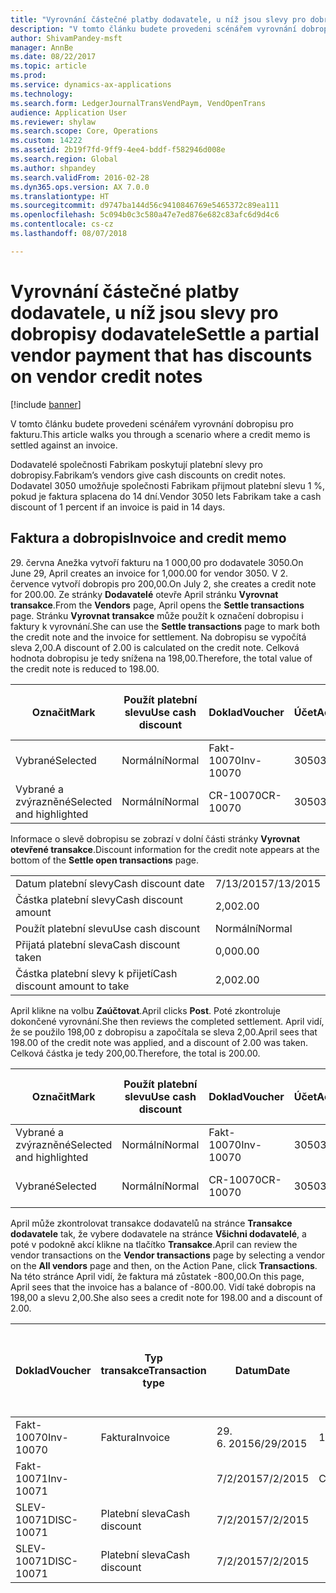 ```yaml
---
title: "Vyrovnání částečné platby dodavatele, u níž jsou slevy pro dobropisy dodavatele"
description: "V tomto článku budete provedeni scénářem vyrovnání dobropisu pro fakturu."
author: ShivamPandey-msft
manager: AnnBe
ms.date: 08/22/2017
ms.topic: article
ms.prod: 
ms.service: dynamics-ax-applications
ms.technology: 
ms.search.form: LedgerJournalTransVendPaym, VendOpenTrans
audience: Application User
ms.reviewer: shylaw
ms.search.scope: Core, Operations
ms.custom: 14222
ms.assetid: 2b19f7fd-9ff9-4ee4-bddf-f582946d008e
ms.search.region: Global
ms.author: shpandey
ms.search.validFrom: 2016-02-28
ms.dyn365.ops.version: AX 7.0.0
ms.translationtype: HT
ms.sourcegitcommit: d9747ba144d56c9410846769e5465372c89ea111
ms.openlocfilehash: 5c094b0c3c580a47e7ed876e682c83afc6d9d4c6
ms.contentlocale: cs-cz
ms.lasthandoff: 08/07/2018

---
```


# <a name="settle-a-partial-vendor-payment-that-has-discounts-on-vendor-credit-notes"></a><span data-ttu-id="080d3-103">Vyrovnání částečné platby dodavatele, u níž jsou slevy pro dobropisy dodavatele</span><span class="sxs-lookup"><span data-stu-id="080d3-103">Settle a partial vendor payment that has discounts on vendor credit notes</span></span>

[!include [banner](../includes/banner.md)]

<span data-ttu-id="080d3-104">V tomto článku budete provedeni scénářem vyrovnání dobropisu pro fakturu.</span><span class="sxs-lookup"><span data-stu-id="080d3-104">This article walks you through a scenario where a credit memo is settled against an invoice.</span></span>

<span data-ttu-id="080d3-105">Dodavatelé společnosti Fabrikam poskytují platební slevy pro dobropisy.</span><span class="sxs-lookup"><span data-stu-id="080d3-105">Fabrikam’s vendors give cash discounts on credit notes.</span></span> <span data-ttu-id="080d3-106">Dodavatel 3050 umožňuje společnosti Fabrikam přijmout platební slevu 1 %, pokud je faktura splacena do 14 dní.</span><span class="sxs-lookup"><span data-stu-id="080d3-106">Vendor 3050 lets Fabrikam take a cash discount of 1 percent if an invoice is paid in 14 days.</span></span>

## <a name="invoice-and-credit-memo"></a><span data-ttu-id="080d3-107">Faktura a dobropis</span><span class="sxs-lookup"><span data-stu-id="080d3-107">Invoice and credit memo</span></span>
<span data-ttu-id="080d3-108">29. června Anežka vytvoří fakturu na 1 000,00 pro dodavatele 3050.</span><span class="sxs-lookup"><span data-stu-id="080d3-108">On June 29, April creates an invoice for 1,000.00 for vendor 3050.</span></span> <span data-ttu-id="080d3-109">V 2. července vytvoří dobropis pro 200,00.</span><span class="sxs-lookup"><span data-stu-id="080d3-109">On July 2, she creates a credit note for 200.00.</span></span> <span data-ttu-id="080d3-110">Ze stránky **Dodavatelé** otevře April stránku **Vyrovnat transakce**.</span><span class="sxs-lookup"><span data-stu-id="080d3-110">From the **Vendors** page, April opens the **Settle transactions** page.</span></span> <span data-ttu-id="080d3-111">Stránku **Vyrovnat transakce** může použít k označení dobropisu i faktury k vyrovnání.</span><span class="sxs-lookup"><span data-stu-id="080d3-111">She can use the **Settle transactions** page to mark both the credit note and the invoice for settlement.</span></span> <span data-ttu-id="080d3-112">Na dobropisu se vypočítá sleva 2,00.</span><span class="sxs-lookup"><span data-stu-id="080d3-112">A discount of 2.00 is calculated on the credit note.</span></span> <span data-ttu-id="080d3-113">Celková hodnota dobropisu je tedy snížena na 198,00.</span><span class="sxs-lookup"><span data-stu-id="080d3-113">Therefore, the total value of the credit note is reduced to 198.00.</span></span>

| <span data-ttu-id="080d3-114">Označit</span><span class="sxs-lookup"><span data-stu-id="080d3-114">Mark</span></span>                     | <span data-ttu-id="080d3-115">Použít platební slevu</span><span class="sxs-lookup"><span data-stu-id="080d3-115">Use cash discount</span></span> | <span data-ttu-id="080d3-116">Doklad</span><span class="sxs-lookup"><span data-stu-id="080d3-116">Voucher</span></span>   | <span data-ttu-id="080d3-117">Účet</span><span class="sxs-lookup"><span data-stu-id="080d3-117">Account</span></span> | <span data-ttu-id="080d3-118">Datum</span><span class="sxs-lookup"><span data-stu-id="080d3-118">Date</span></span>      | <span data-ttu-id="080d3-119">Datum splatnosti</span><span class="sxs-lookup"><span data-stu-id="080d3-119">Due date</span></span>  | <span data-ttu-id="080d3-120">Faktura</span><span class="sxs-lookup"><span data-stu-id="080d3-120">Invoice</span></span> | <span data-ttu-id="080d3-121">Částka v měně transakce</span><span class="sxs-lookup"><span data-stu-id="080d3-121">Amount in transaction currency</span></span> | <span data-ttu-id="080d3-122">Měna</span><span class="sxs-lookup"><span data-stu-id="080d3-122">Currency</span></span> | <span data-ttu-id="080d3-123">Částka k vyrovnání</span><span class="sxs-lookup"><span data-stu-id="080d3-123">Amount to settle</span></span> |
|--------------------------|-------------------|-----------|---------|-----------|-----------|---------|--------------------------------|----------|------------------|
| <span data-ttu-id="080d3-124">Vybrané</span><span class="sxs-lookup"><span data-stu-id="080d3-124">Selected</span></span>                 | <span data-ttu-id="080d3-125">Normální</span><span class="sxs-lookup"><span data-stu-id="080d3-125">Normal</span></span>            | <span data-ttu-id="080d3-126">Fakt-10070</span><span class="sxs-lookup"><span data-stu-id="080d3-126">Inv-10070</span></span> | <span data-ttu-id="080d3-127">3050</span><span class="sxs-lookup"><span data-stu-id="080d3-127">3050</span></span>    | <span data-ttu-id="080d3-128">29. 6. 2015</span><span class="sxs-lookup"><span data-stu-id="080d3-128">6/29/2015</span></span> | <span data-ttu-id="080d3-129">7/29/2015</span><span class="sxs-lookup"><span data-stu-id="080d3-129">7/29/2015</span></span> | <span data-ttu-id="080d3-130">10070</span><span class="sxs-lookup"><span data-stu-id="080d3-130">10070</span></span>   | <span data-ttu-id="080d3-131">-1 000,00</span><span class="sxs-lookup"><span data-stu-id="080d3-131">-1,000.00</span></span>                      | <span data-ttu-id="080d3-132">USD</span><span class="sxs-lookup"><span data-stu-id="080d3-132">USD</span></span>      | <span data-ttu-id="080d3-133">-990,00</span><span class="sxs-lookup"><span data-stu-id="080d3-133">-990.00</span></span>          |
| <span data-ttu-id="080d3-134">Vybrané a zvýrazněné</span><span class="sxs-lookup"><span data-stu-id="080d3-134">Selected and highlighted</span></span> | <span data-ttu-id="080d3-135">Normální</span><span class="sxs-lookup"><span data-stu-id="080d3-135">Normal</span></span>            | <span data-ttu-id="080d3-136">CR-10070</span><span class="sxs-lookup"><span data-stu-id="080d3-136">CR-10070</span></span>  | <span data-ttu-id="080d3-137">3050</span><span class="sxs-lookup"><span data-stu-id="080d3-137">3050</span></span>    | <span data-ttu-id="080d3-138">7/2/2015</span><span class="sxs-lookup"><span data-stu-id="080d3-138">7/2/2015</span></span>  | <span data-ttu-id="080d3-139">7/29/2015</span><span class="sxs-lookup"><span data-stu-id="080d3-139">7/29/2015</span></span> |         | <span data-ttu-id="080d3-140">200,00</span><span class="sxs-lookup"><span data-stu-id="080d3-140">200.00</span></span>                         | <span data-ttu-id="080d3-141">USD</span><span class="sxs-lookup"><span data-stu-id="080d3-141">USD</span></span>      | <span data-ttu-id="080d3-142">198,00</span><span class="sxs-lookup"><span data-stu-id="080d3-142">198.00</span></span>           |

<span data-ttu-id="080d3-143">Informace o slevě dobropisu se zobrazí v dolní části stránky **Vyrovnat otevřené transakce**.</span><span class="sxs-lookup"><span data-stu-id="080d3-143">Discount information for the credit note appears at the bottom of the **Settle open transactions** page.</span></span>

|                              |           |
|------------------------------|-----------|
| <span data-ttu-id="080d3-144">Datum platební slevy</span><span class="sxs-lookup"><span data-stu-id="080d3-144">Cash discount date</span></span>           | <span data-ttu-id="080d3-145">7/13/2015</span><span class="sxs-lookup"><span data-stu-id="080d3-145">7/13/2015</span></span> |
| <span data-ttu-id="080d3-146">Částka platební slevy</span><span class="sxs-lookup"><span data-stu-id="080d3-146">Cash discount amount</span></span>         | <span data-ttu-id="080d3-147">2,00</span><span class="sxs-lookup"><span data-stu-id="080d3-147">2.00</span></span>      |
| <span data-ttu-id="080d3-148">Použít platební slevu</span><span class="sxs-lookup"><span data-stu-id="080d3-148">Use cash discount</span></span>            | <span data-ttu-id="080d3-149">Normální</span><span class="sxs-lookup"><span data-stu-id="080d3-149">Normal</span></span>    |
| <span data-ttu-id="080d3-150">Přijatá platební sleva</span><span class="sxs-lookup"><span data-stu-id="080d3-150">Cash discount taken</span></span>          | <span data-ttu-id="080d3-151">0,00</span><span class="sxs-lookup"><span data-stu-id="080d3-151">0.00</span></span>      |
| <span data-ttu-id="080d3-152">Částka platební slevy k přijetí</span><span class="sxs-lookup"><span data-stu-id="080d3-152">Cash discount amount to take</span></span> | <span data-ttu-id="080d3-153">2,00</span><span class="sxs-lookup"><span data-stu-id="080d3-153">2.00</span></span>      |

<span data-ttu-id="080d3-154">April klikne na volbu **Zaúčtovat**.</span><span class="sxs-lookup"><span data-stu-id="080d3-154">April clicks **Post**.</span></span> <span data-ttu-id="080d3-155">Poté zkontroluje dokončené vyrovnání.</span><span class="sxs-lookup"><span data-stu-id="080d3-155">She then reviews the completed settlement.</span></span> <span data-ttu-id="080d3-156">April vidí, že se použilo 198,00 z dobropisu a započítala se sleva 2,00.</span><span class="sxs-lookup"><span data-stu-id="080d3-156">April sees that 198.00 of the credit note was applied, and a discount of 2.00 was taken.</span></span> <span data-ttu-id="080d3-157">Celková částka je tedy 200,00.</span><span class="sxs-lookup"><span data-stu-id="080d3-157">Therefore, the total is 200.00.</span></span>

| <span data-ttu-id="080d3-158">Označit</span><span class="sxs-lookup"><span data-stu-id="080d3-158">Mark</span></span>                     | <span data-ttu-id="080d3-159">Použít platební slevu</span><span class="sxs-lookup"><span data-stu-id="080d3-159">Use cash discount</span></span> | <span data-ttu-id="080d3-160">Doklad</span><span class="sxs-lookup"><span data-stu-id="080d3-160">Voucher</span></span>   | <span data-ttu-id="080d3-161">Účet</span><span class="sxs-lookup"><span data-stu-id="080d3-161">Account</span></span> | <span data-ttu-id="080d3-162">Datum</span><span class="sxs-lookup"><span data-stu-id="080d3-162">Date</span></span>      | <span data-ttu-id="080d3-163">Datum splatnosti</span><span class="sxs-lookup"><span data-stu-id="080d3-163">Due date</span></span>  | <span data-ttu-id="080d3-164">Faktura</span><span class="sxs-lookup"><span data-stu-id="080d3-164">Invoice</span></span>  | <span data-ttu-id="080d3-165">Částka v měně transakce</span><span class="sxs-lookup"><span data-stu-id="080d3-165">Amount in transaction currency</span></span> | <span data-ttu-id="080d3-166">Měna</span><span class="sxs-lookup"><span data-stu-id="080d3-166">Currency</span></span> | <span data-ttu-id="080d3-167">Částka k vyrovnání</span><span class="sxs-lookup"><span data-stu-id="080d3-167">Amount to settle</span></span> |
|--------------------------|-------------------|-----------|---------|-----------|-----------|----------|--------------------------------|----------|------------------|
| <span data-ttu-id="080d3-168">Vybrané a zvýrazněné</span><span class="sxs-lookup"><span data-stu-id="080d3-168">Selected and highlighted</span></span> | <span data-ttu-id="080d3-169">Normální</span><span class="sxs-lookup"><span data-stu-id="080d3-169">Normal</span></span>            | <span data-ttu-id="080d3-170">Fakt-10070</span><span class="sxs-lookup"><span data-stu-id="080d3-170">Inv-10070</span></span> | <span data-ttu-id="080d3-171">3050</span><span class="sxs-lookup"><span data-stu-id="080d3-171">3050</span></span>    | <span data-ttu-id="080d3-172">29. 6. 2015</span><span class="sxs-lookup"><span data-stu-id="080d3-172">6/29/2015</span></span> | <span data-ttu-id="080d3-173">7/29/2015</span><span class="sxs-lookup"><span data-stu-id="080d3-173">7/29/2015</span></span> | <span data-ttu-id="080d3-174">10070</span><span class="sxs-lookup"><span data-stu-id="080d3-174">10070</span></span>    | <span data-ttu-id="080d3-175">-1 000,00</span><span class="sxs-lookup"><span data-stu-id="080d3-175">-1,000.00</span></span>                      | <span data-ttu-id="080d3-176">USD</span><span class="sxs-lookup"><span data-stu-id="080d3-176">USD</span></span>      | <span data-ttu-id="080d3-177">-200,00</span><span class="sxs-lookup"><span data-stu-id="080d3-177">-200.00</span></span>          |
| <span data-ttu-id="080d3-178">Vybrané</span><span class="sxs-lookup"><span data-stu-id="080d3-178">Selected</span></span>                 | <span data-ttu-id="080d3-179">Normální</span><span class="sxs-lookup"><span data-stu-id="080d3-179">Normal</span></span>            | <span data-ttu-id="080d3-180">CR-10070</span><span class="sxs-lookup"><span data-stu-id="080d3-180">CR-10070</span></span>  | <span data-ttu-id="080d3-181">3050</span><span class="sxs-lookup"><span data-stu-id="080d3-181">3050</span></span>    | <span data-ttu-id="080d3-182">7/2/2015</span><span class="sxs-lookup"><span data-stu-id="080d3-182">7/2/2015</span></span>  | <span data-ttu-id="080d3-183">7/29/2015</span><span class="sxs-lookup"><span data-stu-id="080d3-183">7/29/2015</span></span> | <span data-ttu-id="080d3-184">CR-10070</span><span class="sxs-lookup"><span data-stu-id="080d3-184">CR-10070</span></span> | <span data-ttu-id="080d3-185">200,00</span><span class="sxs-lookup"><span data-stu-id="080d3-185">200.00</span></span>                         | <span data-ttu-id="080d3-186">USD</span><span class="sxs-lookup"><span data-stu-id="080d3-186">USD</span></span>      | <span data-ttu-id="080d3-187">198,00</span><span class="sxs-lookup"><span data-stu-id="080d3-187">198.00</span></span>           |

<span data-ttu-id="080d3-188">April může zkontrolovat transakce dodavatelů na stránce **Transakce dodavatele** tak, že vybere dodavatele na stránce **Všichni dodavatelé**, a poté v podokně akcí klikne na tlačítko **Transakce**.</span><span class="sxs-lookup"><span data-stu-id="080d3-188">April can review the vendor transactions on the **Vendor transactions** page by selecting a vendor on the **All vendors** page and then, on the Action Pane, click **Transactions**.</span></span> <span data-ttu-id="080d3-189">Na této stránce April vidí, že faktura má zůstatek -800,00.</span><span class="sxs-lookup"><span data-stu-id="080d3-189">On this page, April sees that the invoice has a balance of -800.00.</span></span> <span data-ttu-id="080d3-190">Vidí také dobropis na 198,00 a slevu 2,00.</span><span class="sxs-lookup"><span data-stu-id="080d3-190">She also sees a credit note for 198.00 and a discount of 2.00.</span></span>

| <span data-ttu-id="080d3-191">Doklad</span><span class="sxs-lookup"><span data-stu-id="080d3-191">Voucher</span></span>    | <span data-ttu-id="080d3-192">Typ transakce</span><span class="sxs-lookup"><span data-stu-id="080d3-192">Transaction type</span></span> | <span data-ttu-id="080d3-193">Datum</span><span class="sxs-lookup"><span data-stu-id="080d3-193">Date</span></span>      | <span data-ttu-id="080d3-194">Faktura</span><span class="sxs-lookup"><span data-stu-id="080d3-194">Invoice</span></span> | <span data-ttu-id="080d3-195">Částka Má dáti v transakční měně</span><span class="sxs-lookup"><span data-stu-id="080d3-195">Amount in transaction currency debit</span></span> | <span data-ttu-id="080d3-196">Částka Dal v transakční měně</span><span class="sxs-lookup"><span data-stu-id="080d3-196">Amount in transaction currency credit</span></span> | <span data-ttu-id="080d3-197">Zůstatek</span><span class="sxs-lookup"><span data-stu-id="080d3-197">Balance</span></span> | <span data-ttu-id="080d3-198">Měna</span><span class="sxs-lookup"><span data-stu-id="080d3-198">Currency</span></span> |
|------------|------------------|-----------|---------|--------------------------------------|---------------------------------------|---------|----------|
| <span data-ttu-id="080d3-199">Fakt-10070</span><span class="sxs-lookup"><span data-stu-id="080d3-199">Inv-10070</span></span>  | <span data-ttu-id="080d3-200">Faktura</span><span class="sxs-lookup"><span data-stu-id="080d3-200">Invoice</span></span>          | <span data-ttu-id="080d3-201">29. 6. 2015</span><span class="sxs-lookup"><span data-stu-id="080d3-201">6/29/2015</span></span> | <span data-ttu-id="080d3-202">10070</span><span class="sxs-lookup"><span data-stu-id="080d3-202">10070</span></span>   |                                      | <span data-ttu-id="080d3-203">1 000,00</span><span class="sxs-lookup"><span data-stu-id="080d3-203">1,000.00</span></span>                              | <span data-ttu-id="080d3-204">-800,00</span><span class="sxs-lookup"><span data-stu-id="080d3-204">-800.00</span></span> | <span data-ttu-id="080d3-205">USD</span><span class="sxs-lookup"><span data-stu-id="080d3-205">USD</span></span>      |
| <span data-ttu-id="080d3-206">Fakt-10071</span><span class="sxs-lookup"><span data-stu-id="080d3-206">Inv-10071</span></span>  |                  | <span data-ttu-id="080d3-207">7/2/2015</span><span class="sxs-lookup"><span data-stu-id="080d3-207">7/2/2015</span></span>  | <span data-ttu-id="080d3-208">CR10071</span><span class="sxs-lookup"><span data-stu-id="080d3-208">CR10071</span></span> | <span data-ttu-id="080d3-209">200,00</span><span class="sxs-lookup"><span data-stu-id="080d3-209">200.00</span></span>                               |                                       | <span data-ttu-id="080d3-210">0,00</span><span class="sxs-lookup"><span data-stu-id="080d3-210">0.00</span></span>    | <span data-ttu-id="080d3-211">USD</span><span class="sxs-lookup"><span data-stu-id="080d3-211">USD</span></span>      |
| <span data-ttu-id="080d3-212">SLEV-10071</span><span class="sxs-lookup"><span data-stu-id="080d3-212">DISC-10071</span></span> |  <span data-ttu-id="080d3-213">Platební sleva</span><span class="sxs-lookup"><span data-stu-id="080d3-213">Cash discount</span></span>   | <span data-ttu-id="080d3-214">7/2/2015</span><span class="sxs-lookup"><span data-stu-id="080d3-214">7/2/2015</span></span>  |         | <span data-ttu-id="080d3-215">2,00</span><span class="sxs-lookup"><span data-stu-id="080d3-215">2.00</span></span>                                 |                                       | <span data-ttu-id="080d3-216">0,00</span><span class="sxs-lookup"><span data-stu-id="080d3-216">0.00</span></span>    | <span data-ttu-id="080d3-217">USD</span><span class="sxs-lookup"><span data-stu-id="080d3-217">USD</span></span>      |
| <span data-ttu-id="080d3-218">SLEV-10071</span><span class="sxs-lookup"><span data-stu-id="080d3-218">DISC-10071</span></span> |  <span data-ttu-id="080d3-219">Platební sleva</span><span class="sxs-lookup"><span data-stu-id="080d3-219">Cash discount</span></span>   | <span data-ttu-id="080d3-220">7/2/2015</span><span class="sxs-lookup"><span data-stu-id="080d3-220">7/2/2015</span></span>  |         |                                      | <span data-ttu-id="080d3-221">2,00</span><span class="sxs-lookup"><span data-stu-id="080d3-221">2.00</span></span>                                  | <span data-ttu-id="080d3-222">0,00</span><span class="sxs-lookup"><span data-stu-id="080d3-222">0.00</span></span>    | <span data-ttu-id="080d3-223">USD</span><span class="sxs-lookup"><span data-stu-id="080d3-223">USD</span></span>      |






